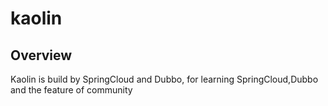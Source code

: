 # kaolin

## Overview

Kaolin is build by SpringCloud and Dubbo, for learning SpringCloud,Dubbo  and the feature of community


